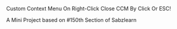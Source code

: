 Custom Context Menu On Right-Click
Close CCM By Click Or ESC!

A Mini Project based on #150th Section of Sabzlearn

